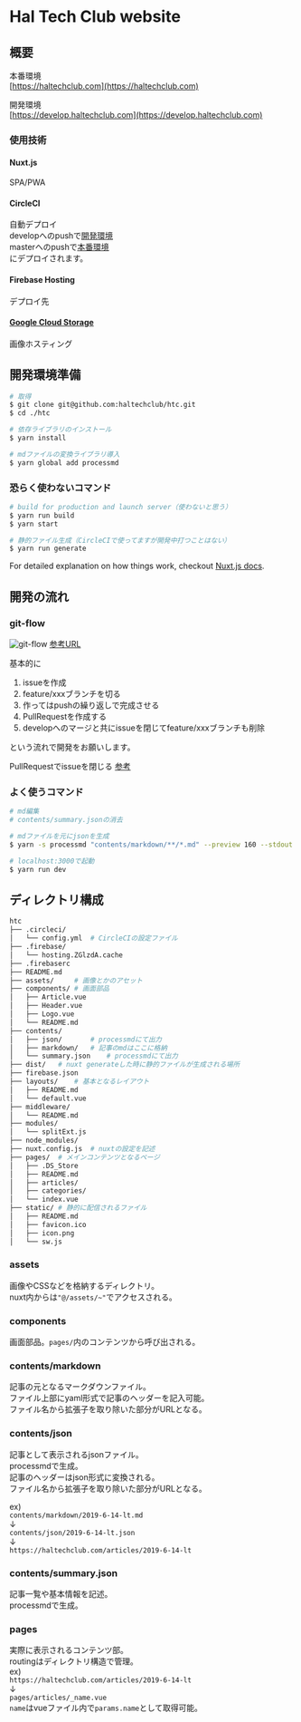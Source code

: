 # Hal Tech Club website

## 概要

本番環境  
[https://haltechclub.com](https://haltechclub.com)  

開発環境  
[https://develop.haltechclub.com](https://develop.haltechclub.com)  

### 使用技術

#### Nuxt.js  

SPA/PWA

#### CircleCI  

自動デプロイ  
developへのpushで[開発環境](https://develop.haltechclub.com)  
masterへのpushで[本番環境](https://haltechclub.com)  
にデプロイされます。

#### Firebase Hosting  

デプロイ先  

#### [Google Cloud Storage](https://image.haltechclub.com)  

画像ホスティング  

## 開発環境準備

``` bash
# 取得
$ git clone git@github.com:haltechclub/htc.git
$ cd ./htc

# 依存ライブラリのインストール
$ yarn install

# mdファイルの変換ライブラリ導入
$ yarn global add processmd
```

### 恐らく使わないコマンド  

``` bash
# build for production and launch server（使わないと思う）
$ yarn run build
$ yarn start

# 静的ファイル生成（CircleCIで使ってますが開発中打つことはない）
$ yarn run generate
```

For detailed explanation on how things work, checkout [Nuxt.js docs](https://nuxtjs.org).

## 開発の流れ

### git-flow

![git-flow](https://camo.qiitausercontent.com/d901f284065e5bd1ba72137193b8befa9db0040d/68747470733a2f2f71696974612d696d6167652d73746f72652e73332e61702d6e6f727468656173742d312e616d617a6f6e6177732e636f6d2f302f3339303030302f62316564353930322d323036662d313338332d373565642d3165353830333434363062332e706e67)
[参考URL](https://qiita.com/tktktktk/items/8b40cde759554ea071f9)  

基本的に  

1. issueを作成
2. feature/xxxブランチを切る
3. 作ってはpushの繰り返しで完成させる
4. PullRequestを作成する
5. developへのマージと共にissueを閉じてfeature/xxxブランチも削除

という流れで開発をお願いします。  

PullRequestでissueを閉じる [参考](https://qiita.com/tackeyy/items/3033e3dae2abb7110a83)

### よく使うコマンド

``` bash
# md編集
# contents/summary.jsonの消去

# mdファイルを元にjsonを生成
$ yarn -s processmd "contents/markdown/**/*.md" --preview 160 --stdout --outputDir contents/json > contents/summary.json

# localhost:3000で起動
$ yarn run dev
```

## ディレクトリ構成

``` bash
htc
├── .circleci/
│   └── config.yml  # CircleCIの設定ファイル
├── .firebase/
│   └── hosting.ZGlzdA.cache
├── .firebaserc
├── README.md
├── assets/     # 画像とかのアセット
├── components/ # 画面部品
│   ├── Article.vue
│   ├── Header.vue
│   ├── Logo.vue
│   └── README.md
├── contents/
│   ├── json/       # processmdにて出力
│   ├── markdown/   # 記事のmdはここに格納
│   └── summary.json    # processmdにて出力
├── dist/   # nuxt generateした時に静的ファイルが生成される場所
├── firebase.json
├── layouts/    # 基本となるレイアウト
│   ├── README.md
│   └── default.vue
├── middleware/
│   └── README.md
├── modules/
│   └── splitExt.js
├── node_modules/
├── nuxt.config.js  # nuxtの設定を記述
├── pages/  # メインコンテンツとなるページ
│   ├── .DS_Store
│   ├── README.md
│   ├── articles/
│   ├── categories/
│   └── index.vue
├── static/ # 静的に配信されるファイル
│   ├── README.md
│   ├── favicon.ico
│   ├── icon.png
│   └── sw.js
```

### assets

画像やCSSなどを格納するディレクトリ。  
nuxt内からは`"@/assets/~"`でアクセスされる。  

### components

画面部品。`pages/`内のコンテンツから呼び出される。  

### contents/markdown

記事の元となるマークダウンファイル。  
ファイル上部にyaml形式で記事のヘッダーを記入可能。  
ファイル名から拡張子を取り除いた部分がURLとなる。  

### contents/json

記事として表示されるjsonファイル。  
processmdで生成。  
記事のヘッダーはjson形式に変換される。  
ファイル名から拡張子を取り除いた部分がURLとなる。  

ex)  
`contents/markdown/2019-6-14-lt.md`  
↓  
`contents/json/2019-6-14-lt.json`  
↓  
`https://haltechclub.com/articles/2019-6-14-lt`

### contents/summary.json

記事一覧や基本情報を記述。  
processmdで生成。  

### pages

実際に表示されるコンテンツ部。  
routingはディレクトリ構造で管理。  
ex)  
`https://haltechclub.com/articles/2019-6-14-lt`  
↓  
`pages/articles/_name.vue`  
`name`はvueファイル内で`params.name`として取得可能。  
